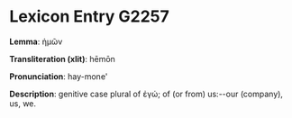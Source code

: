# Lexicon Entry G2257

**Lemma**: ἡμῶν

**Transliteration (xlit)**: hēmōn

**Pronunciation**: hay-mone'

**Description**:
genitive case plural of ἐγώ; of (or from) us:--our (company), us, we.
